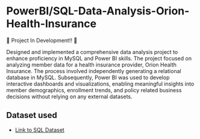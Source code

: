 # PowerBI/SQL-Data-Analysis-Orion-Health-Insurance

👷 Project In Development!! 🚧

Designed and implemented a comprehensive data analysis project to enhance proficiency in MySQL and Power BI skills. The project focused on analyzing member data for a health insurance provider, Orion Health Insurance. The process involved independently generating a relational database in MySQL. Subsequently, Power BI was used to develop interactive dashboards and visualizations, enabling meaningful insights into member demographics, enrollment trends, and policy related business decisions without relying on any external datasets.

## Dataset used 

- <a href= "https://github.com/MR-S92/PowerBI--Data-Analysis-Emerald-Bank/blob/main/Emerald_Crown_Bank.sql">Link to SQL Dataset</a>
